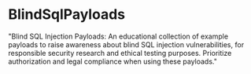 # BlindSqlPayloads
"Blind SQL Injection Payloads: An educational collection of example payloads to raise awareness about blind SQL injection vulnerabilities, for responsible security research and ethical testing purposes. Prioritize authorization and legal compliance when using these payloads."
